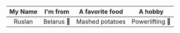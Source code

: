 | My Name  | I'm from                               | A favorite food     | A hobby                     |
| :------------: | :----------------------------------: | :---------------------: | :--------------------------: |
| Ruslan      | Belarus :european_castle:   | Mashed potatoes | Powerlifting :muscle: |
